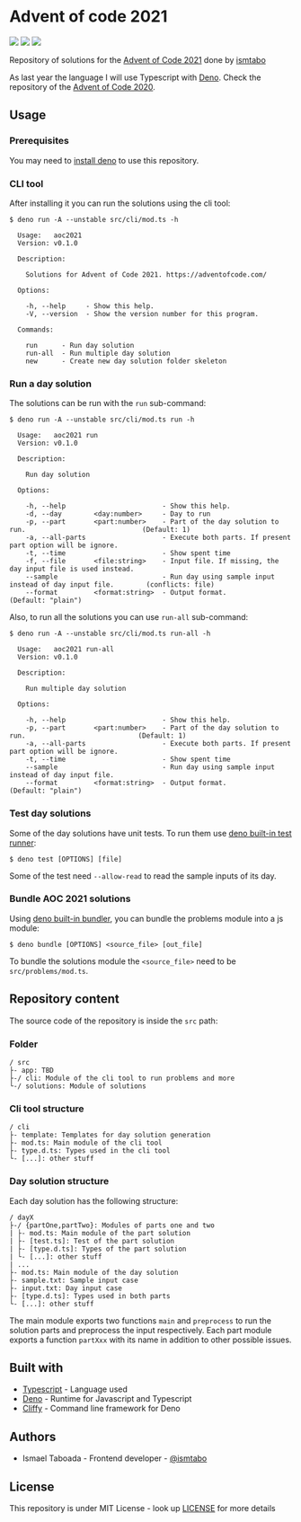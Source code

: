 # Advent of code 2021

![](https://img.shields.io/badge/day%20📅-22-blue)
![](https://img.shields.io/badge/stars%20⭐-30-yellow)
![](https://img.shields.io/badge/days%20completed-15-red)

Repository of solutions for the [Advent of Code 2021][4] done by [ismtabo][1]

As last year the language I will use Typescript with [Deno][2]. Check the
repository of the [Advent of Code 2020][9].

## Usage

### Prerequisites

You may need to [install deno][3] to use this repository.

### CLI tool

After installing it you can run the solutions using the cli tool:

```
$ deno run -A --unstable src/cli/mod.ts -h

  Usage:   aoc2021
  Version: v0.1.0

  Description:

    Solutions for Advent of Code 2021. https://adventofcode.com/

  Options:

    -h, --help     - Show this help.
    -V, --version  - Show the version number for this program.

  Commands:

    run      - Run day solution
    run-all  - Run multiple day solution
    new      - Create new day solution folder skeleton
```

### Run a day solution

The solutions can be run with the `run` sub-command:

```
$ deno run -A --unstable src/cli/mod.ts run -h

  Usage:   aoc2021 run
  Version: v0.1.0

  Description:

    Run day solution

  Options:

    -h, --help                        - Show this help.
    -d, --day        <day:number>     - Day to run
    -p, --part       <part:number>    - Part of the day solution to run.                             (Default: 1)
    -a, --all-parts                   - Execute both parts. If present part option will be ignore.
    -t, --time                        - Show spent time
    -f, --file       <file:string>    - Input file. If missing, the day input file is used instead.
    --sample                          - Run day using sample input instead of day input file.        (conflicts: file)
    --format         <format:string>  - Output format.                                               (Default: "plain")
```

Also, to run all the solutions you can use `run-all` sub-command:

```
$ deno run -A --unstable src/cli/mod.ts run-all -h

  Usage:   aoc2021 run-all
  Version: v0.1.0

  Description:

    Run multiple day solution

  Options:

    -h, --help                        - Show this help.
    -p, --part       <part:number>    - Part of the day solution to run.                            (Default: 1)
    -a, --all-parts                   - Execute both parts. If present part option will be ignore.
    -t, --time                        - Show spent time
    --sample                          - Run day using sample input instead of day input file.
    --format         <format:string>  - Output format.                                              (Default: "plain")
```

### Test day solutions

Some of the day solutions have unit tests. To run them use
[deno built-in test runner][5]:

```
$ deno test [OPTIONS] [file]
```

Some of the test need `--allow-read` to read the sample inputs of its day.

### Bundle AOC 2021 solutions

Using [deno built-in bundler][8], you can bundle the problems module into a js
module:

```
$ deno bundle [OPTIONS] <source_file> [out_file]
```

To bundle the solutions module the `<source_file>` need to be
`src/problems/mod.ts`.

## Repository content

The source code of the repository is inside the `src` path:

### Folder

```
/ src
├- app: TBD
├-/ cli: Module of the cli tool to run problems and more
└-/ solutions: Module of solutions
```

### Cli tool structure

```
/ cli
├- template: Templates for day solution generation
├- mod.ts: Main module of the cli tool
├- type.d.ts: Types used in the cli tool
└- [...]: other stuff
```

### Day solution structure

Each day solution has the following structure:

```
/ dayX
├-/ {partOne,partTwo}: Modules of parts one and two
| ├- mod.ts: Main module of the part solution
| ├- [test.ts]: Test of the part solution
| ├- [type.d.ts]: Types of the part solution
| └- [...]: other stuff
| ...
├- mod.ts: Main module of the day solution
├- sample.txt: Sample input case
├- input.txt: Day input case
├- [type.d.ts]: Types used in both parts
└- [...]: other stuff
```

The main module exports two functions `main` and `preprocess` to run the
solution parts and preprocess the input respectively. Each part module exports a
function `partXxx` with its name in addition to other possible issues.

## Built with

- [Typescript][6] - Language used
- [Deno][2] - Runtime for Javascript and Typescript
- [Cliffy][7] - Command line framework for Deno

## Authors

- Ismael Taboada - Frontend developer - [@ismtabo][1]

## License

This repository is under MIT License - look up [LICENSE](./LICENSE) for more
details

[1]: https://github.com/ismtabo
[2]: https://deno.land/
[3]: https://deno.land/#installation
[4]: https://adventofcode.com/2021
[5]: https://deno.land/manual/testing
[6]: https://www.typescriptlang.org/
[7]: https://cliffy.io/
[8]: https://deno.land/manual@v1.6.0/tools/bundler
[9]: https://github.com/ismtabo/advent-of-code-2020

